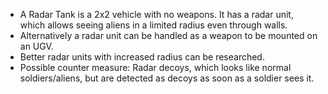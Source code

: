 - A Radar Tank is a 2x2 vehicle with no weapons. It has a radar unit,
  which allows seeing aliens in a limited radius even through walls.
- Alternatively a radar unit can be handled as a weapon to be mounted on
  an UGV.
- Better radar units with increased radius can be researched.
- Possible counter measure: Radar decoys, which looks like normal
  soldiers/aliens, but are detected as decoys as soon as a soldier sees
  it.